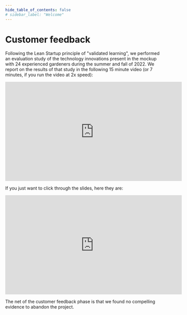 ```yaml
---
hide_table_of_contents: false
# sidebar_label: "Welcome"
---
```


# Customer feedback

Following the Lean Startup principle of "validated learning", we performed an evaluation study of the technology innovations present in the mockup with 24 experienced gardeners during the summer and fall of 2022.  We report on the results of that study in the following 15 minute video (or 7 minutes, if you run the video at 2x speed):

<iframe width="560" height="315" src="https://www.youtube.com/embed/nHHUa-DU8NY" title="YouTube video player" frameborder="0" allow="accelerometer; autoplay; clipboard-write; encrypted-media; gyroscope; picture-in-picture; web-share" allowfullscreen></iframe>

If you just want to click through the slides, here they are:

<iframe src="https://docs.google.com/presentation/d/e/2PACX-1vSxvbG8hT_yqeAySjxBdu03pbqAm-cWCapMUh5bQqtXvKNLr0NTXmLuEnB7AuqUMSMBQyMeOcmLtwIi/embed?start=false&loop=false&delayms=3000" frameborder="0" width="560" height="315" allowfullscreen="true" mozallowfullscreen="true" webkitallowfullscreen="true"></iframe>

The net of the customer feedback phase is that we found no compelling evidence to abandon the project.
